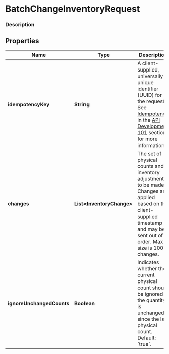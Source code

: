 
# BatchChangeInventoryRequest

### Description



## Properties
Name | Type | Description | Notes
------------ | ------------- | ------------- | -------------
**idempotencyKey** | **String** | A client-supplied, universally unique identifier (UUID) for the request.  See [Idempotency](https://developer.squareup.com/docs/basics/api101/idempotency) in the [API Development 101](https://developer.squareup.com/docs/basics/api101/overview) section for more information. |  [optional]
**changes** | [**List&lt;InventoryChange&gt;**](InventoryChange.md) | The set of physical counts and inventory adjustments to be made. Changes are applied based on the client-supplied timestamp and may be sent out of order. Max size is 100 changes. |  [optional]
**ignoreUnchangedCounts** | **Boolean** | Indicates whether the current physical count should be ignored if the quantity is unchanged since the last physical count. Default: &#x60;true&#x60;. |  [optional]



